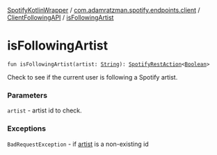 [SpotifyKotlinWrapper](../../index.md) / [com.adamratzman.spotify.endpoints.client](../index.md) / [ClientFollowingAPI](index.md) / [isFollowingArtist](./is-following-artist.md)

# isFollowingArtist

`fun isFollowingArtist(artist: `[`String`](https://kotlinlang.org/api/latest/jvm/stdlib/kotlin/-string/index.html)`): `[`SpotifyRestAction`](../../com.adamratzman.spotify.main/-spotify-rest-action/index.md)`<`[`Boolean`](https://kotlinlang.org/api/latest/jvm/stdlib/kotlin/-boolean/index.html)`>`

Check to see if the current user is following a Spotify artist.

### Parameters

`artist` - artist id to check.

### Exceptions

`BadRequestException` - if [artist](is-following-artist.md#com.adamratzman.spotify.endpoints.client.ClientFollowingAPI$isFollowingArtist(kotlin.String)/artist) is a non-existing id